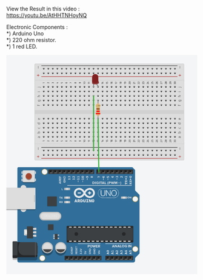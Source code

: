 View the Result in this video :  
https://youtu.be/AtHHTNHoyNQ   

Electronic Components :  
*) Arduino Uno  
*) 220 ohm resistor.  
*) 1 red LED.  

![wiring](wiring-2.png)
